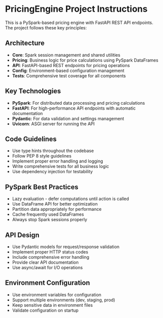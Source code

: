 <!-- Use this file to provide workspace-specific custom instructions to Copilot. For more details, visit https://code.visualstudio.com/docs/copilot/copilot-customization#_use-a-githubcopilotinstructionsmd-file -->

# PricingEngine Project Instructions

This is a PySpark-based pricing engine with FastAPI REST API endpoints. The project follows these key principles:

## Architecture
- **Core**: Spark session management and shared utilities
- **Pricing**: Business logic for price calculations using PySpark DataFrames
- **API**: FastAPI-based REST endpoints for pricing operations
- **Config**: Environment-based configuration management
- **Tests**: Comprehensive test coverage for all components

## Key Technologies
- **PySpark**: For distributed data processing and pricing calculations
- **FastAPI**: For high-performance API endpoints with automatic documentation
- **Pydantic**: For data validation and settings management
- **Uvicorn**: ASGI server for running the API

## Code Guidelines
- Use type hints throughout the codebase
- Follow PEP 8 style guidelines
- Implement proper error handling and logging
- Write comprehensive tests for all business logic
- Use dependency injection for testability

## PySpark Best Practices
- Lazy evaluation - defer computations until action is called
- Use DataFrame API for better optimization
- Partition data appropriately for performance
- Cache frequently used DataFrames
- Always stop Spark sessions properly

## API Design
- Use Pydantic models for request/response validation
- Implement proper HTTP status codes
- Include comprehensive error handling
- Provide clear API documentation
- Use async/await for I/O operations

## Environment Configuration
- Use environment variables for configuration
- Support multiple environments (dev, staging, prod)
- Keep sensitive data in environment files
- Validate configuration on startup
